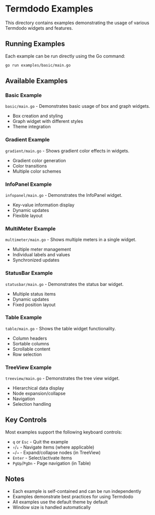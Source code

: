 # Termdodo Examples

This directory contains examples demonstrating the usage of various Termdodo widgets and features.

## Running Examples

Each example can be run directly using the Go command:

```bash
go run examples/basic/main.go
```

## Available Examples

### Basic Example
`basic/main.go` - Demonstrates basic usage of box and graph widgets.
- Box creation and styling
- Graph widget with different styles
- Theme integration

### Gradient Example
`gradient/main.go` - Shows gradient color effects in widgets.
- Gradient color generation
- Color transitions
- Multiple color schemes

### InfoPanel Example
`infopanel/main.go` - Demonstrates the InfoPanel widget.
- Key-value information display
- Dynamic updates
- Flexible layout

### MultiMeter Example
`multimeter/main.go` - Shows multiple meters in a single widget.
- Multiple meter management
- Individual labels and values
- Synchronized updates

### StatusBar Example
`statusbar/main.go` - Demonstrates the status bar widget.
- Multiple status items
- Dynamic updates
- Fixed position layout

### Table Example
`table/main.go` - Shows the table widget functionality.
- Column headers
- Sortable columns
- Scrollable content
- Row selection

### TreeView Example
`treeview/main.go` - Demonstrates the tree view widget.
- Hierarchical data display
- Node expansion/collapse
- Navigation
- Selection handling

## Key Controls

Most examples support the following keyboard controls:
- `q` or `Esc` - Quit the example
- `↑`/`↓` - Navigate items (where applicable)
- `←`/`→` - Expand/collapse nodes (in TreeView)
- `Enter` - Select/activate items
- `PgUp`/`PgDn` - Page navigation (in Table)

## Notes

- Each example is self-contained and can be run independently
- Examples demonstrate best practices for using Termdodo
- All examples use the default theme by default
- Window size is handled automatically
